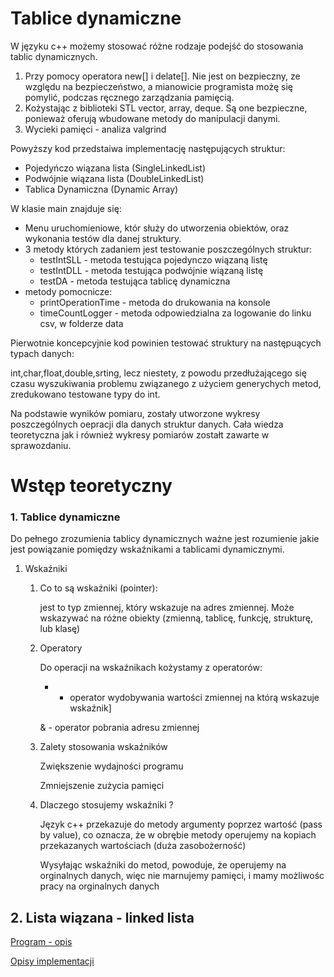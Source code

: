 # Tablice dynamiczne

W języku c++ możemy stosować różne rodzaje podejść do stosowania tablic dynamicznych. 

1. Przy pomocy operatora new[] i delate[]. Nie jest on bezpieczny, ze względu na bezpieczeństwo, a mianowicie programista możę się pomylić, podczas ręcznego zarządzania pamięcią.
2. Kożystając z biblioteki STL vector, array, deque. Są one bezpieczne, ponieważ oferują wbudowane metody do manipulacji danymi. 
3. Wycieki pamięci - analiza valgrind

Powyższy kod przedstaiwa implementację następujących struktur:

- Pojedyńczo wiązana lista (SingleLinkedList)
- Podwójnie wiązana lista (DoubleLinkedList)
- Tablica Dynamiczna (Dynamic Array)

W klasie main znajduje się:

- Menu uruchomieniowe, któr służy do utworzenia obiektów, oraz wykonania testów dla danej struktury.
- 3 metody których zadaniem jest testowanie poszczególnych struktur:
    - testIntSLL - metoda testująca pojedynczo wiązaną listę
    - testIntDLL - metoda testująca podwójnie wiązaną listę
    - testDA - metoda testująca tablicę dynamiczna
- metody pomocnicze:
    - printOperationTime - metoda do drukowania na konsole
    - timeCountLogger - metoda odpowiedzialna za logowanie do linku csv, w folderze data

Pierwotnie koncepcyjnie kod powinien testować struktury na następuących typach danych:

 int,char,float,double,srting, lecz niestety, z powodu przedłużającego się czasu wyszukiwania problemu związanego z użyciem generychych metod, zredukowano testowane typy do int. 

Na podstawie wyników pomiaru, zostały utworzone wykresy poszczególnych oepracji dla danych struktur danych. Cała wiedza teoretyczna jak i również wykresy pomiarów zostałt zawarte w sprawozdaniu.

# Wstęp teoretyczny

### 1. Tablice dynamiczne

Do pełnego zrozumienia tablicy dynamicznych ważne jest rozumienie jakie jest powiązanie pomiędzy wskaźnikami a tablicami dynamicznymi.

1. Wskaźniki
    1. Co to są wskaźniki (pointer):
        
        jest to typ zmiennej, który wskazuje na adres zmiennej. Może wskazywać na różne obiekty (zmienną, tablicę, funkcję, strukturę, lub klasę)
        
    2. Operatory 
        
        Do operacji na wskaźnikach kożystamy z operatorów:
        
        * - operator wydobywania wartości zmiennej na którą wskazuje wskaźnik]
        
        & - operator pobrania adresu zmiennej
        
    3. Zalety stosowania wskaźników
        
        Zwiększenie wydajności programu
        
        Zmniejszenie zużycia pamięci
        
    4. Dlaczego stosujemy wskaźniki ?
        
        Język c++ przekazuje do metody argumenty poprzez wartość (pass by value), co oznacza, że w obrębie metody operujemy na kopiach przekazanych wartościach (duża zasobożerność)
        
        Wysyłając wskaźniki do metod, powoduje, że operujemy na orginalnych danych, więc nie marnujemy pamięci, i mamy możliwośc pracy na orginalnych danych
        

## 2. Lista wiązana - linked lista

[Program - opis](https://www.notion.so/Program-opis-f1cfa73922784ddeab311fde39d72cb2?pvs=21)

[Opisy implementacji ](https://www.notion.so/Opisy-implementacji-a7edf9c0aae74318a0bfb2d47e257d57?pvs=21)
